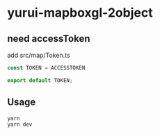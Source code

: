 # yurui-mapboxgl-2object

## need accessToken
add src/map/Token.ts
```ts
const TOKEN = ACCESSTOKEN

export default TOKEN;
```

## Usage

```sh
yarn
yarn dev
```
